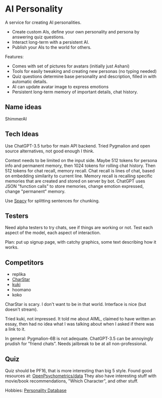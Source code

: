 # AI Personality

A service for creating AI personalities.

* Create custom AIs, define your own personality and persona by answering quiz questions.
* Interact long-term with a persistent AI.
* Publish your AIs to the world for others.

Features:
* Comes with set of pictures for avatars (initially just Ashani)
* Tools for easily tweaking and creating new personas (no typing needed)
* Quiz questions determine base personality and description, filled in with automatic details.
* AI can update avatar image to express emotions
* Persistent long-term memory of important details, chat history.

## Name ideas

ShimmerAI

## Tech Ideas

Use ChatGPT-3.5 turbo for main API backend. Tried Pygmalion and open source alternatives, not good enough I think.

Context needs to be limited on the input side. Maybe 512 tokens for persona info and permanent memory, then 1024 tokens
for rolling chat history. Then 512 tokens for chat recall, memory recall. Chat recall is lines of chat, based on embedding
similarity to current line. Memory recall is recalling specific memories that are created and stored on server by bot.
ChatGPT uses JSON "function calls" to store memories, change emotion expressed, change "permanent" memory.

Use [Spacy](https://spacy.io/) for splitting sentences for chunking.

## Testers

Need alpha testers to try chats, see if things are working or not. Test each aspect of the model, each aspect of interaction.

Plan: put up signup page, with catchy graphics, some text describing how it works.

## Competitors

* replika
* [CharStar](https://charstar.ai/)
* [kuki](https://www.kuki.ai/about)
* hoomano
* koko

CharStar is scary. I don't want to be in that world. Interface is nice (but doesn't stream).

Tried kuki, not impressed. It told me about AIML, claimed to have written an essay, then had no idea what I was talking about when I asked if there was a link to it.

In general: Pygmalion-6B is not adequate. ChatGPT-3.5 can be annoyingly prudish for "friend chats". Needs jailbreak to be at all non-professional.

## Quiz

Quiz should be PF16, that is more interesting than big 5 style. Found good resources at:
[OpenPsychometrics/data](https://openpsychometrics.org/_rawdata/)
They also have interesting stuff with movie/book recommendations, "Which Character", and other stuff.

Hobbies:
[Personality Database](https://www.personality-database.com/profile?pid=3&cid=30&sub_cat_id=31569)
